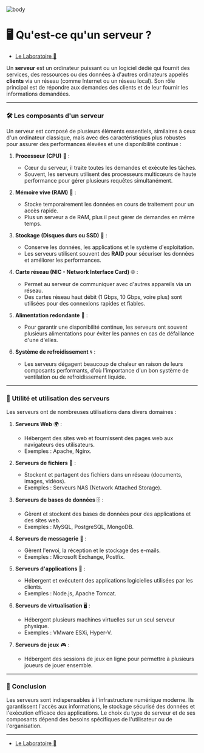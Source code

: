 ![body](https://banzaihobby.com/cdn/shop/files/Aoshima_Initial_D_Takumi_Fujiwara_AE86_Trueno_Project_D_Specification_-_BanzaiHobby-254450.jpg?v=1717061182&width=1100)
# 🖥️ **Qu'est-ce qu'un serveur ?**  

- [Le Laboratoire 🔬](/Docs.md)

Un **serveur** est un ordinateur puissant ou un logiciel dédié qui fournit des services, des ressources ou des données à d'autres ordinateurs appelés **clients** via un réseau (comme Internet ou un réseau local). Son rôle principal est de répondre aux demandes des clients et de leur fournir les informations demandées.  

---

### 🛠️ **Les composants d'un serveur**  

Un serveur est composé de plusieurs éléments essentiels, similaires à ceux d'un ordinateur classique, mais avec des caractéristiques plus robustes pour assurer des performances élevées et une disponibilité continue :  

1. **Processeur (CPU)** 🧠 :  
   - Cœur du serveur, il traite toutes les demandes et exécute les tâches.  
   - Souvent, les serveurs utilisent des processeurs multicœurs de haute performance pour gérer plusieurs requêtes simultanément.  

2. **Mémoire vive (RAM)** 🔄 :  
   - Stocke temporairement les données en cours de traitement pour un accès rapide.  
   - Plus un serveur a de RAM, plus il peut gérer de demandes en même temps.  

3. **Stockage (Disques durs ou SSD)** 💾 :  
   - Conserve les données, les applications et le système d'exploitation.  
   - Les serveurs utilisent souvent des **RAID** pour sécuriser les données et améliorer les performances.  

4. **Carte réseau (NIC - Network Interface Card)** 🌐 :  
   - Permet au serveur de communiquer avec d'autres appareils via un réseau.  
   - Des cartes réseau haut débit (1 Gbps, 10 Gbps, voire plus) sont utilisées pour des connexions rapides et fiables.  

5. **Alimentation redondante** 🔌 :  
   - Pour garantir une disponibilité continue, les serveurs ont souvent plusieurs alimentations pour éviter les pannes en cas de défaillance d'une d'elles.  

6. **Système de refroidissement** 🌀 :  
   - Les serveurs dégagent beaucoup de chaleur en raison de leurs composants performants, d'où l'importance d'un bon système de ventilation ou de refroidissement liquide.  

---

### 📌 **Utilité et utilisation des serveurs**  

Les serveurs ont de nombreuses utilisations dans divers domaines :  

1. **Serveurs Web** 🌍 :  
   - Hébergent des sites web et fournissent des pages web aux navigateurs des utilisateurs.  
   - Exemples : Apache, Nginx.  

2. **Serveurs de fichiers** 📂 :  
   - Stockent et partagent des fichiers dans un réseau (documents, images, vidéos).  
   - Exemples : Serveurs NAS (Network Attached Storage).  

3. **Serveurs de bases de données** 🗄️ :  
   - Gèrent et stockent des bases de données pour des applications et des sites web.  
   - Exemples : MySQL, PostgreSQL, MongoDB.  

4. **Serveurs de messagerie** 📧 :  
   - Gèrent l'envoi, la réception et le stockage des e-mails.  
   - Exemples : Microsoft Exchange, Postfix.  

5. **Serveurs d'applications** 📲 :  
   - Hébergent et exécutent des applications logicielles utilisées par les clients.  
   - Exemples : Node.js, Apache Tomcat.  

6. **Serveurs de virtualisation** 🖥️ :  
   - Hébergent plusieurs machines virtuelles sur un seul serveur physique.  
   - Exemples : VMware ESXi, Hyper-V.  

7. **Serveurs de jeux** 🎮 :  
   - Hébergent des sessions de jeux en ligne pour permettre à plusieurs joueurs de jouer ensemble.  

---

### 🎯 **Conclusion**  

Les serveurs sont indispensables à l'infrastructure numérique moderne. Ils garantissent l'accès aux informations, le stockage sécurisé des données et l'exécution efficace des applications. Le choix du type de serveur et de ses composants dépend des besoins spécifiques de l'utilisateur ou de l'organisation.

---
- [Le Laboratoire 🔬](/Docs.md)